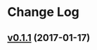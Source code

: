 #  Change Log



## [v0.1.1](https://github.com/buildo/metarpheus-js-http-api/tree/v0.1.1) (2017-01-17)
